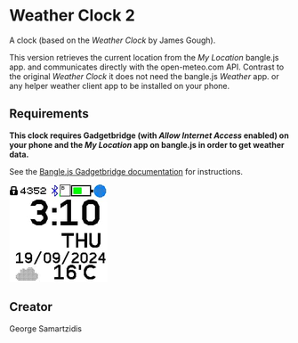 # Weather Clock 2

A clock (based on the _Weather Clock_ by James Gough).

This version retrieves the current location from the _My Location_ bangle.js app. and communicates directly with the open-meteo.com API. 
Contrast to the original _Weather Clock_ it does not need the bangle.js _Weather_ app. or any helper weather client app to be installed on your phone.

## Requirements

**This clock requires Gadgetbridge (with _Allow Internet Access_ enabled) on your phone and the _My Location_ app on bangle.js in order to get weather data.**

See the [Bangle.js Gadgetbridge documentation](https://www.espruino.com/Gadgetbridge) for instructions.

![Screenshot](screens/screen1.png)

## Creator

George Samartzidis
